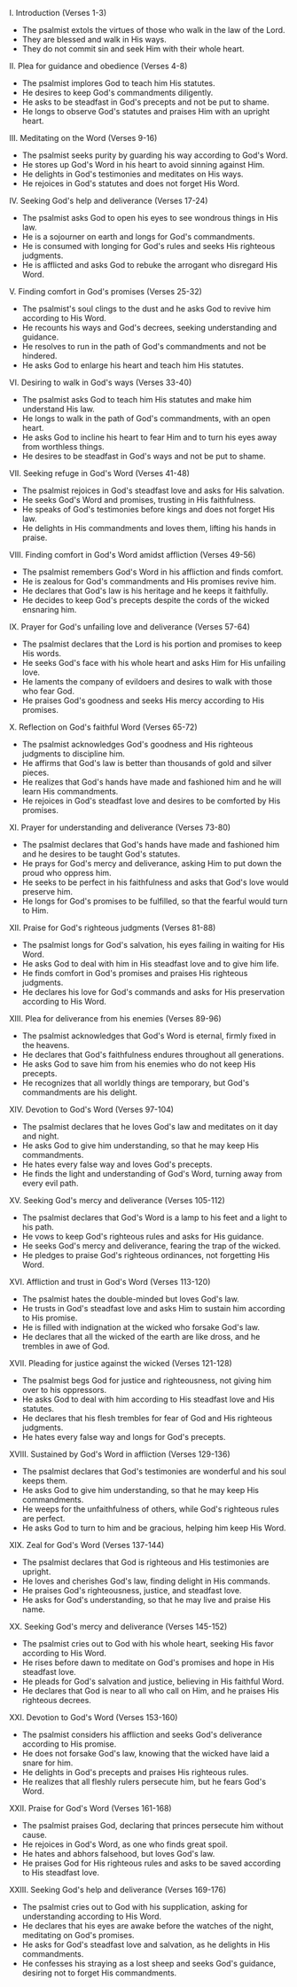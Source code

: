 I. Introduction (Verses 1-3)
- The psalmist extols the virtues of those who walk in the law of the Lord.
- They are blessed and walk in His ways.
- They do not commit sin and seek Him with their whole heart.

II. Plea for guidance and obedience (Verses 4-8)
- The psalmist implores God to teach him His statutes.
- He desires to keep God's commandments diligently.
- He asks to be steadfast in God's precepts and not be put to shame.
- He longs to observe God's statutes and praises Him with an upright heart.

III. Meditating on the Word (Verses 9-16)
- The psalmist seeks purity by guarding his way according to God's Word.
- He stores up God's Word in his heart to avoid sinning against Him.
- He delights in God's testimonies and meditates on His ways.
- He rejoices in God's statutes and does not forget His Word.

IV. Seeking God's help and deliverance (Verses 17-24)
- The psalmist asks God to open his eyes to see wondrous things in His law.
- He is a sojourner on earth and longs for God's commandments.
- He is consumed with longing for God's rules and seeks His righteous judgments.
- He is afflicted and asks God to rebuke the arrogant who disregard His Word.

V. Finding comfort in God's promises (Verses 25-32)
- The psalmist's soul clings to the dust and he asks God to revive him according to His Word.
- He recounts his ways and God's decrees, seeking understanding and guidance.
- He resolves to run in the path of God's commandments and not be hindered.
- He asks God to enlarge his heart and teach him His statutes.

VI. Desiring to walk in God's ways (Verses 33-40)
- The psalmist asks God to teach him His statutes and make him understand His law.
- He longs to walk in the path of God's commandments, with an open heart.
- He asks God to incline his heart to fear Him and to turn his eyes away from worthless things.
- He desires to be steadfast in God's ways and not be put to shame.

VII. Seeking refuge in God's Word (Verses 41-48)
- The psalmist rejoices in God's steadfast love and asks for His salvation.
- He seeks God's Word and promises, trusting in His faithfulness.
- He speaks of God's testimonies before kings and does not forget His law.
- He delights in His commandments and loves them, lifting his hands in praise.

VIII. Finding comfort in God's Word amidst affliction (Verses 49-56)
- The psalmist remembers God's Word in his affliction and finds comfort.
- He is zealous for God's commandments and His promises revive him.
- He declares that God's law is his heritage and he keeps it faithfully.
- He decides to keep God's precepts despite the cords of the wicked ensnaring him.

IX. Prayer for God's unfailing love and deliverance (Verses 57-64)
- The psalmist declares that the Lord is his portion and promises to keep His words.
- He seeks God's face with his whole heart and asks Him for His unfailing love.
- He laments the company of evildoers and desires to walk with those who fear God.
- He praises God's goodness and seeks His mercy according to His promises.

X. Reflection on God's faithful Word (Verses 65-72)
- The psalmist acknowledges God's goodness and His righteous judgments to discipline him.
- He affirms that God's law is better than thousands of gold and silver pieces.
- He realizes that God's hands have made and fashioned him and he will learn His commandments.
- He rejoices in God's steadfast love and desires to be comforted by His promises.

XI. Prayer for understanding and deliverance (Verses 73-80)
- The psalmist declares that God's hands have made and fashioned him and he desires to be taught God's statutes.
- He prays for God's mercy and deliverance, asking Him to put down the proud who oppress him.
- He seeks to be perfect in his faithfulness and asks that God's love would preserve him.
- He longs for God's promises to be fulfilled, so that the fearful would turn to Him.

XII. Praise for God's righteous judgments (Verses 81-88)
- The psalmist longs for God's salvation, his eyes failing in waiting for His Word.
- He asks God to deal with him in His steadfast love and to give him life.
- He finds comfort in God's promises and praises His righteous judgments.
- He declares his love for God's commands and asks for His preservation according to His Word.

XIII. Plea for deliverance from his enemies (Verses 89-96)
- The psalmist acknowledges that God's Word is eternal, firmly fixed in the heavens.
- He declares that God's faithfulness endures throughout all generations.
- He asks God to save him from his enemies who do not keep His precepts.
- He recognizes that all worldly things are temporary, but God's commandments are his delight.

XIV. Devotion to God's Word (Verses 97-104)
- The psalmist declares that he loves God's law and meditates on it day and night.
- He asks God to give him understanding, so that he may keep His commandments.
- He hates every false way and loves God's precepts.
- He finds the light and understanding of God's Word, turning away from every evil path.

XV. Seeking God's mercy and deliverance (Verses 105-112)
- The psalmist declares that God's Word is a lamp to his feet and a light to his path.
- He vows to keep God's righteous rules and asks for His guidance.
- He seeks God's mercy and deliverance, fearing the trap of the wicked.
- He pledges to praise God's righteous ordinances, not forgetting His Word.

XVI. Affliction and trust in God's Word (Verses 113-120)
- The psalmist hates the double-minded but loves God's law.
- He trusts in God's steadfast love and asks Him to sustain him according to His promise.
- He is filled with indignation at the wicked who forsake God's law.
- He declares that all the wicked of the earth are like dross, and he trembles in awe of God.

XVII. Pleading for justice against the wicked (Verses 121-128)
- The psalmist begs God for justice and righteousness, not giving him over to his oppressors.
- He asks God to deal with him according to His steadfast love and His statutes.
- He declares that his flesh trembles for fear of God and His righteous judgments.
- He hates every false way and longs for God's precepts.

XVIII. Sustained by God's Word in affliction (Verses 129-136)
- The psalmist declares that God's testimonies are wonderful and his soul keeps them.
- He asks God to give him understanding, so that he may keep His commandments.
- He weeps for the unfaithfulness of others, while God's righteous rules are perfect.
- He asks God to turn to him and be gracious, helping him keep His Word.

XIX. Zeal for God's Word (Verses 137-144)
- The psalmist declares that God is righteous and His testimonies are upright.
- He loves and cherishes God's law, finding delight in His commands.
- He praises God's righteousness, justice, and steadfast love.
- He asks for God's understanding, so that he may live and praise His name.

XX. Seeking God's mercy and deliverance (Verses 145-152)
- The psalmist cries out to God with his whole heart, seeking His favor according to His Word.
- He rises before dawn to meditate on God's promises and hope in His steadfast love.
- He pleads for God's salvation and justice, believing in His faithful Word.
- He declares that God is near to all who call on Him, and he praises His righteous decrees.

XXI. Devotion to God's Word (Verses 153-160)
- The psalmist considers his affliction and seeks God's deliverance according to His promise.
- He does not forsake God's law, knowing that the wicked have laid a snare for him.
- He delights in God's precepts and praises His righteous rules.
- He realizes that all fleshly rulers persecute him, but he fears God's Word.

XXII. Praise for God's Word (Verses 161-168)
- The psalmist praises God, declaring that princes persecute him without cause.
- He rejoices in God's Word, as one who finds great spoil.
- He hates and abhors falsehood, but loves God's law.
- He praises God for His righteous rules and asks to be saved according to His steadfast love.

XXIII. Seeking God's help and deliverance (Verses 169-176)
- The psalmist cries out to God with his supplication, asking for understanding according to His Word.
- He declares that his eyes are awake before the watches of the night, meditating on God's promises.
- He asks for God's steadfast love and salvation, as he delights in His commandments.
- He confesses his straying as a lost sheep and seeks God's guidance, desiring not to forget His commandments.